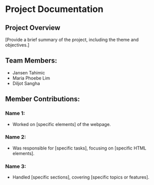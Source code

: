 # Project Documentation

## Project Overview

[Provide a brief summary of the project, including the theme and objectives.]

## Team Members:

-   Jansen Tahimic
-   Maria Phoebe Lim
-   Diljot Sangha

## Member Contributions:

### Name 1:

-   Worked on [specific elements] of the webpage.

### Name 2:

-   Was responsible for [specific tasks], focusing on [specific HTML elements].

### Name 3:

-   Handled [specific sections], covering [specific topics or features].